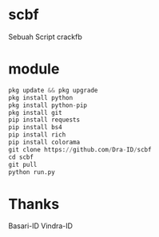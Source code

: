 # scbf
Sebuah Script crackfb 

# module
```python
pkg update && pkg upgrade 
pkg install python 
pkg install python-pip 
pkg install git
pip install requests 
pip install bs4 
pip install rich
pip install colorama 
git clone https://github.com/Dra-ID/scbf
cd scbf
git pull
python run.py
```
# Thanks

Basari-ID
Vindra-ID
